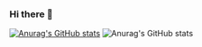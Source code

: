 ### Hi there 👋

[![Anurag's GitHub stats](https://github-readme-stats.vercel.app/api?username=rogerionasc)](https://github.com/anuraghazra/github-readme-stats)
![Anurag's GitHub stats](https://github-readme-stats.vercel.app/api?username=rogerionasc&show_icons=true&theme=radical)

<!--
**rogerionasc/rogerionasc** is a ✨ _special_ ✨ repository because its `README.md` (this file) appears on your GitHub profile.

Here are some ideas to get you started:

- 🔭 I’m currently working on ...
- 🌱 I’m currently learning ...
- 👯 I’m looking to collaborate on ...
- 🤔 I’m looking for help with ...
- 💬 Ask me about ...
- 📫 How to reach me: ...
- 😄 Pronouns: ...
- ⚡ Fun fact: ...
-->
